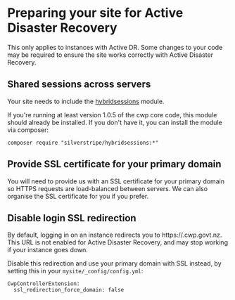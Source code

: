<!--
title: Preparing your site for Active Disaster Recovery
pagenumber: 12
-->

# Preparing your site for Active Disaster Recovery

This only applies to instances with Active DR. Some changes to your code may
be required to ensure the site works correctly with Active Disaster Recovery.

## Shared sessions across servers

Your site needs to include the [hybridsessions](https://github.com/silverstripe-labs/silverstripe-hybridsessions) module.

If you're running at least version 1.0.5 of the cwp core code, this module should already
be installed. If you don't have it, you can install the module via composer:

	composer require "silverstripe/hybridsessions:*"

## Provide SSL certificate for your primary domain

You will need to provide us with an SSL certificate for your primary domain so HTTPS requests
are load-balanced between servers. We can also organise the SSL certificate for you if you prefer.

## Disable login SSL redirection

By default, logging in on an instance redirects you to https://<instance>.cwp.govt.nz. This URL is not enabled
for Active Disaster Recovery, and may stop working if your instance goes down.

Disable this redirection and use your primary domain with SSL instead, by setting this
in your `mysite/_config/config.yml`:

	CwpControllerExtension:
	  ssl_redirection_force_domain: false
